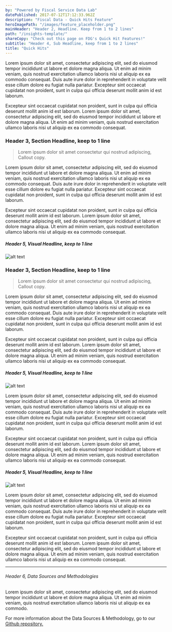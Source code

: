 ```yaml
---
by: "Powered by Fiscal Service Data Lab"
datePublished: 2017-07-12T17:12:33.962Z
description: "Fiscal Data - Quick Hits Feature"
heroImagePath: "/images/feature_placeholder.png"
mainHeader: "Header 2, Headline. Keep from 1 to 2 lines"
path: "/insights-template/"
shareCopy: "Check out this page on FDG's Quick Hit Features!"
subtitle: "Header 4, Sub Headline, keep from 1 to 2 lines"
title: "Quick Hits"
---
```


Lorem ipsum dolor sit amet, consectetur adipiscing elit, sed do eiusmod
tempor incididunt ut labore et dolore magna aliqua. Ut enim ad minim
veniam, quis nostrud exercitation ullamco laboris nisi ut aliquip ex ea
commodo consequat. Duis aute irure dolor in reprehenderit in voluptate
velit esse cillum dolore eu fugiat nulla pariatur. Excepteur sint
occaecat cupidatat non proident, sunt in culpa qui officia deserunt
mollit anim id est laborum.

Excepteur sint occaecat cupidatat non proident, sunt in culpa qui
officia deserunt mollit anim id est laborum. Lorem ipsum dolor sit amet,
consectetur adipiscing elit, sed do eiusmod tempor incididunt ut labore
et dolore magna aliqua. Ut enim ad minim veniam, quis nostrud
exercitation ullamco laboris nisi ut aliquip ex ea commodo consequat.

### Header 3, Section Headline, keep to 1 line

> Lorem ipsum dolor sit amet consectetur qui nostrud adipiscing, Callout copy.

Lorem ipsum dolor sit amet, consectetur adipiscing elit, sed do eiusmod
tempor incididunt ut labore et dolore magna aliqua. Ut enim ad minim
veniam, quis nostrud exercitation ullamco laboris nisi ut aliquip ex ea
commodo consequat. Duis aute irure dolor in reprehenderit in voluptate
velit esse cillum dolore eu fugiat nulla pariatur. Excepteur sint
occaecat cupidatat non proident, sunt in culpa qui officia deserunt
mollit anim id est laborum.

Excepteur sint occaecat cupidatat non proident, sunt in culpa qui
officia deserunt mollit anim id est laborum. Lorem ipsum dolor sit amet,
consectetur adipiscing elit, sed do eiusmod tempor incididunt ut labore
et dolore magna aliqua. Ut enim ad minim veniam, quis nostrud
exercitation ullamco laboris nisi ut aliquip ex ea commodo consequat.

##### Header 5, Visual Headline, keep to 1 line

![alt text](/images/feature_placeholder.png "Visualization")

### Header 3, Section Headline, keep to 1 line

> Lorem ipsum dolor sit amet consectetur qui nostrud adipiscing, Callout copy.

Lorem ipsum dolor sit amet, consectetur adipiscing elit, sed do eiusmod
tempor incididunt ut labore et dolore magna aliqua. Ut enim ad minim
veniam, quis nostrud exercitation ullamco laboris nisi ut aliquip ex ea
commodo consequat. Duis aute irure dolor in reprehenderit in voluptate
velit esse cillum dolore eu fugiat nulla pariatur. Excepteur sint
occaecat cupidatat non proident, sunt in culpa qui officia deserunt
mollit anim id est laborum.

Excepteur sint occaecat cupidatat non proident, sunt in culpa qui
officia deserunt mollit anim id est laborum. Lorem ipsum dolor sit amet,
consectetur adipiscing elit, sed do eiusmod tempor incididunt ut labore
et dolore magna aliqua. Ut enim ad minim veniam, quis nostrud
exercitation ullamco laboris nisi ut aliquip ex ea commodo consequat.

##### Header 5, Visual Headline, keep to 1 line

![alt text](/images/feature_placeholder.png "Visualization")

Lorem ipsum dolor sit amet, consectetur adipiscing elit, sed do eiusmod
tempor incididunt ut labore et dolore magna aliqua. Ut enim ad minim
veniam, quis nostrud exercitation ullamco laboris nisi ut aliquip ex ea
commodo consequat. Duis aute irure dolor in reprehenderit in voluptate
velit esse cillum dolore eu fugiat nulla pariatur. Excepteur sint
occaecat cupidatat non proident, sunt in culpa qui officia deserunt
mollit anim id est laborum.

Excepteur sint occaecat cupidatat non proident, sunt in culpa qui
officia deserunt mollit anim id est laborum. Lorem ipsum dolor sit amet,
consectetur adipiscing elit, sed do eiusmod tempor incididunt ut labore
et dolore magna aliqua. Ut enim ad minim veniam, quis nostrud
exercitation ullamco laboris nisi ut aliquip ex ea commodo consequat.

##### Header 5, Visual Headline, keep to 1 line

![alt text](/images/feature_placeholder.png "Visualization")

Lorem ipsum dolor sit amet, consectetur adipiscing elit, sed do eiusmod
tempor incididunt ut labore et dolore magna aliqua. Ut enim ad minim
veniam, quis nostrud exercitation ullamco laboris nisi ut aliquip ex ea
commodo consequat. Duis aute irure dolor in reprehenderit in voluptate
velit esse cillum dolore eu fugiat nulla pariatur. Excepteur sint
occaecat cupidatat non proident, sunt in culpa qui officia deserunt
mollit anim id est laborum.

Excepteur sint occaecat cupidatat non proident, sunt in culpa qui
officia deserunt mollit anim id est laborum. Lorem ipsum dolor sit amet,
consectetur adipiscing elit, sed do eiusmod tempor incididunt ut labore
et dolore magna aliqua. Ut enim ad minim veniam, quis nostrud
exercitation ullamco laboris nisi ut aliquip ex ea commodo consequat.

---

###### Header 6, Data Sources and Methodologies

<DSM>

Lorem ipsum dolor sit amet, consectetur adipiscing elit,
sed do eiusmod tempor incididunt ut labore et dolore magna aliqua. Ut
enim ad minim veniam, quis nostrud exercitation ullamco laboris nisi ut
aliquip ex ea commodo.

For more information about the Data Sources & Methodology,
go to our [Github repository. <ExtIcon />](https://fiscaldata.treasury.gov/)

</DSM>
